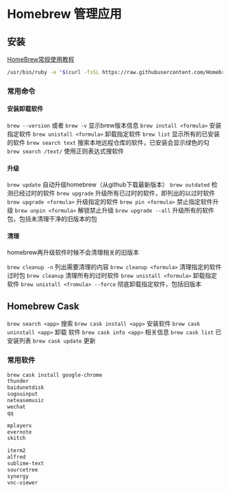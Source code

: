 # Homebrew 管理应用

## 安装

[HomeBrew常规使用教程](https://link.juejin.im/?target=https%3A%2F%2Fjuejin.im%2Fpost%2F5a559b9f6fb9a01cba42772f)


```bash
/usr/bin/ruby -e "$(curl -fsSL https://raw.githubusercontent.com/Homebrew/install/master/install)"
```

### 常用命令

#### 安装卸载软件
`brew --version` 或者 `brew -v` 显示brew版本信息
`brew install <formula>` 安装指定软件
`brew unistall <formula>` 卸载指定软件
`brew list`  显示所有的已安装的软件
`brew search text` 搜索本地远程仓库的软件，已安装会显示绿色的勾
`brew search /text/` 使用正则表达式搜软件

#### 升级

`brew update` 自动升级homebrew（从github下载最新版本）
`brew outdated` 检测已经过时的软件
`brew upgrade`  升级所有已过时的软件，即列出的以过时软件
`brew upgrade <formula>` 升级指定的软件
`brew pin <formula>` 禁止指定软件升级
`brew unpin <formula>` 解锁禁止升级
`brew upgrade --all` 升级所有的软件包，包括未清理干净的旧版本的包

#### 清理

homebrew再升级软件时候不会清理相关的旧版本

`brew cleanup -n` 列出需要清理的内容
`brew cleanup <formula>` 清理指定的软件过时包
`brew cleanup` 清理所有的过时软件
`brew unistall <formula>` 卸载指定软件
`brew unistall <fromula> --force` 彻底卸载指定软件，包括旧版本

## Homebrew Cask

`brew search <app>` 搜索
`brew cask install <app>` 安装软件
`brew cask uninstall <app>` 卸载 软件
`brew cask info <app>` 相关信息
`brew cask list` 已安装列表
`brew cask update` 更新

### 常用软件

```bash
brew cask install google-chrome
thunder
baidunetdisk
sogouinput
neteasemusic
wechat
qq

mplayerx
evernote
skitch

iterm2
alfred
sublime-text
sourcetree
synergy
vnc-viewer
```


